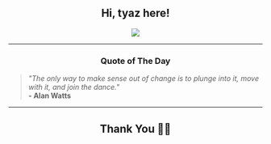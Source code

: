 <h2 align="center"> Hi, tyaz here!</h2>

<p align="center">
<a href="https://github.com/tyazx" alt="github streak"><img src="https://dvst-streak.herokuapp.com/?user=tyazx&theme=tokyonight&fire=DD472C"></a>
</p>

<hr>
<h3 align="center">Quote of The Day</h3>
<p align="center">
<blockquote>
<i>"The only way to make sense out of change is to plunge into it, move with it, and join the dance."</i>
<br>
<b>- Alan Watts</b>
</blockquote>
</p>


<hr>
<h2 align="center">Thank You 🙏🏼</h2>
